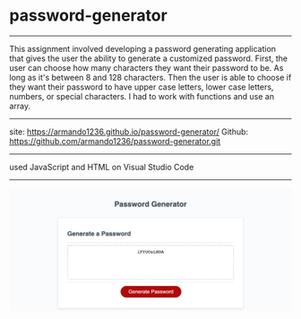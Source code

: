 # password-generator
***
This assignment involved developing a password generating application that gives the user the ability to generate a customized password. First, the user can choose how many characters they want their password to be. As long as it's between 8 and 128 characters. Then the user is able to choose if they want their password to have upper case letters, lower case letters, numbers, or special characters. I had to work with functions and use an array. 
***
site: https://armando1236.github.io/password-generator/
Github: https://github.com/armando1236/password-generator.git
***
used JavaScript and HTML on Visual Studio Code
***
![image](./Assets/screenshot.png)